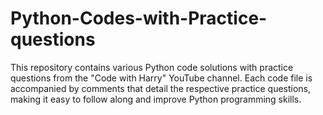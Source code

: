 # Python-Codes-with-Practice-questions
This repository contains various Python code solutions with practice questions from the "Code with Harry" YouTube channel. Each code file is accompanied by comments that detail the respective practice questions, making it easy to follow along and improve Python programming skills.
